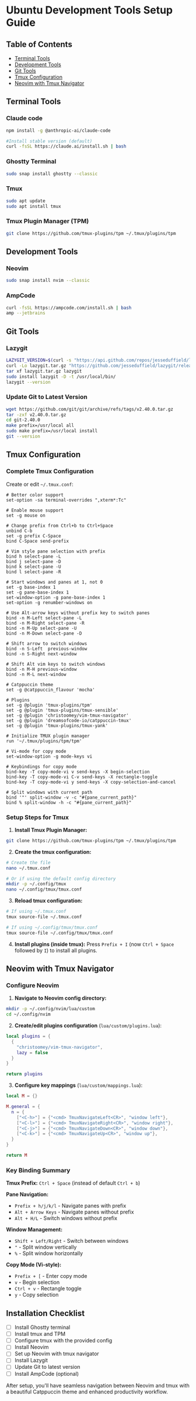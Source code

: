 # Ubuntu Development Tools Setup Guide

## Table of Contents
- [Terminal Tools](#terminal-tools)
- [Development Tools](#development-tools)
- [Git Tools](#git-tools)
- [Tmux Configuration](#tmux-configuration)
- [Neovim with Tmux Navigator](#neovim-with-tmux-navigator)

## Terminal Tools

### Claude code
```bash
npm install -g @anthropic-ai/claude-code

#Install stable version (default)
curl -fsSL https://claude.ai/install.sh | bash
```

### Ghostty Terminal
```bash
sudo snap install ghostty --classic
```

### Tmux
```bash
sudo apt update
sudo apt install tmux
```

### Tmux Plugin Manager (TPM)
```bash
git clone https://github.com/tmux-plugins/tpm ~/.tmux/plugins/tpm
```

## Development Tools

### Neovim
```bash
sudo snap install nvim --classic
```

### AmpCode
```bash
curl -fsSL https://ampcode.com/install.sh | bash
amp --jetbrains
```

## Git Tools

### Lazygit
```bash
LAZYGIT_VERSION=$(curl -s "https://api.github.com/repos/jesseduffield/lazygit/releases/latest" | grep -Po '"tag_name": *"v\K[^"]*')
curl -Lo lazygit.tar.gz "https://github.com/jesseduffield/lazygit/releases/download/v${LAZYGIT_VERSION}/lazygit_${LAZYGIT_VERSION}_Linux_x86_64.tar.gz"
tar xf lazygit.tar.gz lazygit
sudo install lazygit -D -t /usr/local/bin/
lazygit --version
```

### Update Git to Latest Version
```bash
wget https://github.com/git/git/archive/refs/tags/v2.40.0.tar.gz
tar -zxf v2.40.0.tar.gz
cd git-2.40.0
make prefix=/usr/local all
sudo make prefix=/usr/local install
git --version
```

## Tmux Configuration

### Complete Tmux Configuration
Create or edit `~/.tmux.conf`:

```tmux
# Better color support
set-option -sa terminal-overrides ",xterm*:Tc"

# Enable mouse support
set -g mouse on

# Change prefix from Ctrl+b to Ctrl+Space
unbind C-b
set -g prefix C-Space
bind C-Space send-prefix

# Vim style pane selection with prefix
bind h select-pane -L
bind j select-pane -D 
bind k select-pane -U
bind l select-pane -R

# Start windows and panes at 1, not 0
set -g base-index 1
set -g pane-base-index 1
set-window-option -g pane-base-index 1
set-option -g renumber-windows on

# Use Alt-arrow keys without prefix key to switch panes
bind -n M-Left select-pane -L
bind -n M-Right select-pane -R
bind -n M-Up select-pane -U
bind -n M-Down select-pane -D

# Shift arrow to switch windows
bind -n S-Left  previous-window
bind -n S-Right next-window

# Shift Alt vim keys to switch windows
bind -n M-H previous-window
bind -n M-L next-window

# Catppuccin theme
set -g @catppuccin_flavour 'mocha'

# Plugins
set -g @plugin 'tmux-plugins/tpm'
set -g @plugin 'tmux-plugins/tmux-sensible'
set -g @plugin 'christoomey/vim-tmux-navigator'
set -g @plugin 'dreamsofcode-io/catppuccin-tmux'
set -g @plugin 'tmux-plugins/tmux-yank'

# Initialize TMUX plugin manager
run '~/.tmux/plugins/tpm/tpm'

# Vi-mode for copy mode
set-window-option -g mode-keys vi

# Keybindings for copy mode
bind-key -T copy-mode-vi v send-keys -X begin-selection
bind-key -T copy-mode-vi C-v send-keys -X rectangle-toggle
bind-key -T copy-mode-vi y send-keys -X copy-selection-and-cancel

# Split windows with current path
bind '"' split-window -v -c "#{pane_current_path}"
bind % split-window -h -c "#{pane_current_path}"
```

### Setup Steps for Tmux

1. **Install Tmux Plugin Manager:**
```bash
git clone https://github.com/tmux-plugins/tpm ~/.tmux/plugins/tpm
```

2. **Create the tmux configuration:**
```bash
# Create the file
nano ~/.tmux.conf

# Or if using the default config directory
mkdir -p ~/.config/tmux
nano ~/.config/tmux/tmux.conf
```

3. **Reload tmux configuration:**
```bash
# If using ~/.tmux.conf
tmux source-file ~/.tmux.conf

# If using ~/.config/tmux/tmux.conf
tmux source-file ~/.config/tmux/tmux.conf
```

4. **Install plugins (inside tmux):**
Press `Prefix + I` (now `Ctrl + Space` followed by `I`) to install all plugins.

## Neovim with Tmux Navigator

### Configure Neovim

1. **Navigate to Neovim config directory:**
```bash
mkdir -p ~/.config/nvim/lua/custom
cd ~/.config/nvim
```

2. **Create/edit plugins configuration** (`lua/custom/plugins.lua`):
```lua
local plugins = {
  {
    "christoomey/vim-tmux-navigator",
    lazy = false
  }
}

return plugins
```

3. **Configure key mappings** (`lua/custom/mappings.lua`):
```lua
local M = {}

M.general = {
  n = {
    ["<C-h>"] = {"<cmd> TmuxNavigateLeft<CR>", "window left"},
    ["<C-l>"] = {"<cmd> TmuxNavigateRight<CR>", "window right"},
    ["<C-j>"] = {"<cmd> TmuxNavigateDown<CR>", "window down"},
    ["<C-k>"] = {"<cmd> TmuxNavigateUp<CR>", "window up"},
  }
}

return M
```

### Key Binding Summary

**Tmux Prefix:** `Ctrl + Space` (instead of default `Ctrl + b`)

**Pane Navigation:**
- `Prefix + h/j/k/l` - Navigate panes with prefix
- `Alt + Arrow Keys` - Navigate panes without prefix
- `Alt + H/L` - Switch windows without prefix

**Window Management:**
- `Shift + Left/Right` - Switch between windows
- `"` - Split window vertically
- `%` - Split window horizontally

**Copy Mode (Vi-style):**
- `Prefix + [` - Enter copy mode
- `v` - Begin selection
- `Ctrl + v` - Rectangle toggle
- `y` - Copy selection

## Installation Checklist

- [ ] Install Ghostty terminal
- [ ] Install tmux and TPM
- [ ] Configure tmux with the provided config
- [ ] Install Neovim
- [ ] Set up Neovim with tmux navigator
- [ ] Install Lazygit
- [ ] Update Git to latest version
- [ ] Install AmpCode (optional)

After setup, you'll have seamless navigation between Neovim and tmux with a beautiful Catppuccin theme and enhanced productivity workflow.
